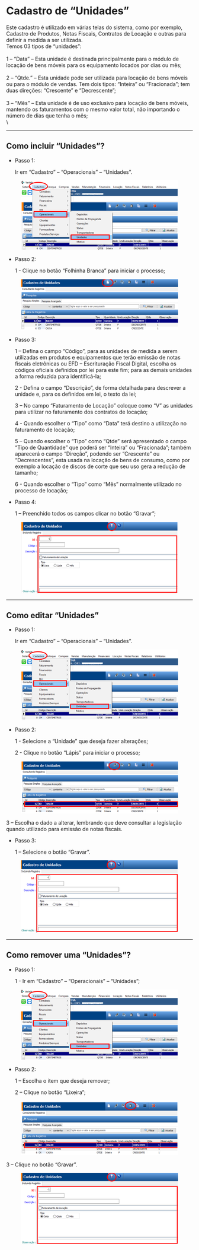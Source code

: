 # Cadastro de “Unidades”

Este cadastro é utilizado em várias telas do sistema, como por exemplo, Cadastro de Produtos, Notas Fiscais, Contratos de Locação e outras para definir a medida a ser utilizada.\
Temos 03 tipos de “unidades”:\
\
1 – “Data” – Esta unidade é destinada principalmente para o módulo de locação de bens móveis para os equipamento locados por dias ou mês;\
\
2 – “Qtde.” – Esta unidade pode ser utilizada para locação de bens móveis ou para o módulo de vendas. Tem dois tipos: “Inteira” ou “Fracionada”; tem duas direções: “Crescente” e “Decrescente”;\
\
3 – “Mês” – Esta unidade é de uso exclusivo para locação de bens móveis, mantendo os faturamentos com o mesmo valor total, não importando o número de dias que tenha o mês;\
\


***

## Como incluir “Unidades”?

*   Passo 1:

    Ir em “Cadastro” – “Operacionais” – “Unidades”.

<figure><img src="../../../.gitbook/assets/image (8) (1) (1) (1).png" alt=""><figcaption></figcaption></figure>

*   Passo 2:

    1 - Clique no botão “Folhinha Branca” para iniciar o processo;

<figure><img src="../../../.gitbook/assets/image (1) (1) (1) (1) (1) (1).png" alt=""><figcaption></figcaption></figure>

*   Passo 3:

    1 – Defina o campo “Código”, para as unidades de medida a serem utilizadas em produtos e equipamentos que terão emissão de notas fiscais eletrônicas ou EFD – Escrituração Fiscal Digital, escolha os códigos oficiais definidos por lei para este fim; para as demais unidades a forma reduzida para identificá-la;

    2 - Defina o campo “Descrição”, de forma detalhada para descrever a unidade e, para os definidos em lei, o texto da lei;

    3 – No campo “Faturamento de Locação” coloque como “V” as unidades para utilizar no faturamento dos contratos de locação;

    4 - Quando escolher o “Tipo” como “Data” terá destino a utilização no faturamento de locação;

    5 – Quando escolher o “Tipo” como “Qtde” será apresentado o campo “Tipo de Quantidade” que poderá ser “Inteira” ou “Fracionada”; também aparecerá o campo “Direção”, podendo ser “Crescente” ou “Decrescentes”, esta usada na locação de bens de consumo, como por exemplo a locação de discos de corte que seu uso gera a redução de tamanho;

    6 - Quando escolher o “Tipo” como “Mês” normalmente utilizado no processo de locação;
*   Passo 4:

    1 – Preenchido todos os campos clicar no botão “Gravar”;

<figure><img src="../../../.gitbook/assets/image (2) (1) (1) (1) (1) (1).png" alt=""><figcaption></figcaption></figure>

***

## Como editar “Unidades”

*   Passo 1:

    Ir em “Cadastro” – “Operacionais” – “Unidades”.

<figure><img src="../../../.gitbook/assets/image (3) (1) (1) (1) (1) (1).png" alt=""><figcaption></figcaption></figure>

*   Passo 2:

    1 - Selecione a “Unidade” que deseja fazer alterações;

    2 - Clique no botão “Lápis” para iniciar o processo;

<figure><img src="../../../.gitbook/assets/image (4) (1) (1) (1) (1).png" alt=""><figcaption></figcaption></figure>

3 – Escolha o dado a alterar, lembrando que deve consultar a legislação quando utilizado para emissão de notas fiscais.

*   Passo 3:

    1 – Selecione o botão “Gravar”.

<figure><img src="../../../.gitbook/assets/image (5) (1) (1) (1) (1).png" alt=""><figcaption></figcaption></figure>

***

## Como remover uma “Unidades”?

*   Passo 1:

    1 - Ir em “Cadastro” – “Operacionais” – “Unidades”;

<figure><img src="../../../.gitbook/assets/image (6) (1) (1) (1) (1).png" alt=""><figcaption></figcaption></figure>

*   Passo 2:

    1 – Escolha o item que deseja remover;

    2 – Clique no botão “Lixeira”;

<figure><img src="../../../.gitbook/assets/image (7) (1) (1) (1) (1).png" alt=""><figcaption></figcaption></figure>

3 – Clique no botão “Gravar”.

<figure><img src="../../../.gitbook/assets/image (630).png" alt=""><figcaption></figcaption></figure>
